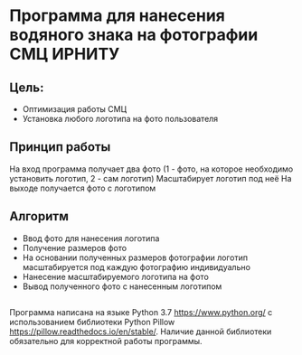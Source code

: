 # Программа для нанесения водяного знака на фотографии СМЦ ИРНИТУ 
## Цель: 
- Оптимизация работы СМЦ
- Установка любого логотипа на фото пользователя
## Принцип работы
На вход программа получает два фото (1 - фото, на которое необходимо установить логотип, 2 - сам логотип) 
Масштабирует логотип под неё
На выходе получается фото с логотипом
## Алгоритм
- Ввод фото для нанесения логотипа
- Получение размеров фото
- На основании полученных размеров фотографии логотип масштабируется под каждую фотографию индивидуально  
- Нанесение масштабируемого логотипа на фото
- Вывод полученного фото с нанесенным логотипом
## 
Программа написана на языке Python 3.7 https://www.python.org/ с использованием библиотеки Python Pillow https://pillow.readthedocs.io/en/stable/.
Наличие данной библиотеки обязательно для корректной работы программы.

